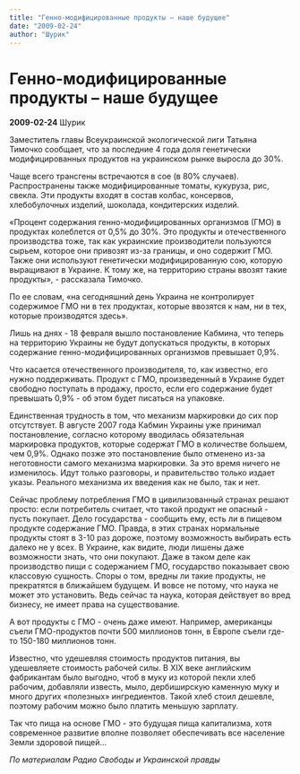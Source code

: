 ```yaml
---
title: "Генно-модифицированные продукты – наше будущее"
date: "2009-02-24"
author: "Шурик"
---
```


# Генно-модифицированные продукты – наше будущее

**2009-02-24** Шурик

Заместитель главы Всеукраинской экологической лиги Татьяна Тимочко сообщает, что за последние 4 года доля генетически модифицированных продуктов на украинском рынке выросла до 30%.

Чаще всего трансгены встречаются в сое (в 80% случаев). Распространены также модифицированные томаты, кукуруза, рис, свекла. Эти продукты входят в состав колбас, консервов, хлебобулочных изделий, шоколада, кондитерских изделий.

«Процент содержания генно-модифицированных организмов (ГМО) в продуктах колеблется от 0,5% до 30%. Это продукты и отечественного производства тоже, так как украинские производители пользуются сырьем, которое они привозят из-за границы, и оно содержит ГМО. Также они используют генетически модифицированную сою, которую выращивают в Украине. К тому же, на территорию страны ввозят такие продукты», - рассказала Тимочко.

По ее словам, «на сегодняшний день Украина не контролирует содержимое ГМО ни в тех продуктах, которые ввозятся к нам, ни в тех, которые производятся здесь».

Лишь на днях - 18 февраля вышло постановление Кабмина, что теперь на территорию Украины не будут допускаться продукты, в которых содержание генно-модифицированных организмов превышает 0,9%.

Что касается отечественного производителя, то, как известно, его нужно поддерживать. Продукт с ГМО, произведенный в Украине будет свободно поступать в продажу, просто, если его содержание будет превышать 0,9% - об этом будет писаться на упаковке.

Единственная трудность в том, что механизм маркировки до сих пор отсутствует. В августе 2007 года Кабмин Украины уже принимал постановление, согласно которому вводилась обязательная маркировка продуктов, которые содержат ГМО в количестве большем, чем 0,9%. Однако позже это постановление было отменено из-за неготовности самого механизма маркировки. За это время ничего не изменилось. Идут только разговоры, и правительство только издает указы. Реального механизма их введения как не было, так и нет.

Сейчас проблему потребления ГМО в цивилизованный странах решают просто: если потребитель считает, что такой продукт не опасный - пусть покупает. Дело государства - сообщить ему, есть ли в пищевом продукте содержание ГМО. Правда, в этих странах нормальные продукты стоят в 3-10 раз дороже, поэтому возможность выбирать есть далеко не у всех. В Украине, как видите, люди лишены даже возможности знать, что они покупают. Даже в таком деле как производство пищи с содержанием ГМО, государство показывает свою классовую сущность. Споры о том, вредны ли такие продукты, не прекратятся в ближайшем будущем. И вовсе не потому, что наука не может это установить. Ведь сейчас та наука, которая действует во вред бизнесу, не имеет права на существование.

А вот продукты с ГМО - очень даже имеют. Например, американцы съели ГМО-продуктов почти 500 миллионов тонн, в Европе съели где-то 150-180 миллионов тонн.

Известно, что удешевляя стоимость продуктов питания, вы удешевляете стоимость рабочей силы. В ХІХ веке английским фабрикантам было выгодно, чтоб в муку из которой пекли хлеб рабочим, добавляли известь, мыло, дербиширскую каменную муку и много других «полезных» ингредиентов. Такой хлеб стоил дешевле, поэтому рабочим можно было платить меньшую зарплату.

Так что пища на основе ГМО - это будущая пища капитализма, хотя современное развитие вполне позволяет обеспечивать все население Земли здоровой пищей...

*По материалам Радио Свободы и Украинской правды*